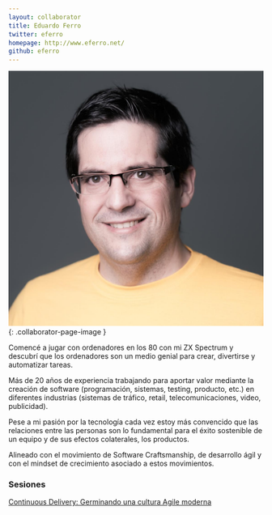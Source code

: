 ```yaml
---
layout: collaborator
title: Eduardo Ferro
twitter: eferro
homepage: http://www.eferro.net/
github: eferro
---
```

![Eduardo Ferro](/img/colaboradores/edu-ferro.jpg){: .collaborator-page-image }

Comencé a jugar con ordenadores en los 80 con mi ZX Spectrum y descubrí que los ordenadores son un medio genial para crear, divertirse y automatizar tareas.

Más de 20 años de experiencia trabajando para aportar valor mediante la creación de software (programación, sistemas, testing, producto, etc.) en diferentes industrias (sistemas de tráfico, retail, telecomunicaciones, video, publicidad).

Pese a mi pasión por la tecnología cada vez estoy más convencido que las relaciones entre las personas son lo fundamental para el éxito sostenible de un equipo y de sus efectos colaterales, los productos.

Alineado con el movimiento de Software Craftsmanship, de desarrollo ágil y con el mindset de crecimiento asociado a estos movimientos.

### Sesiones

[Continuous Delivery: Germinando una cultura Agile moderna](/2018-01-25-continuous-delivery-cultura)
